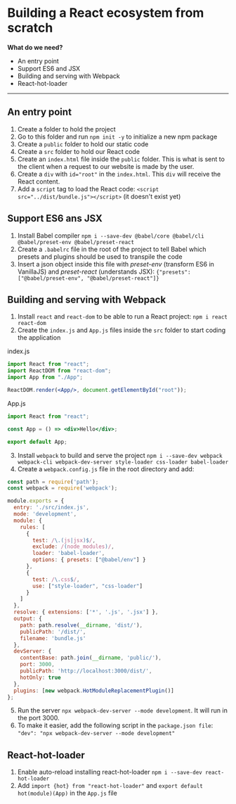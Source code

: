 # Building a React ecosystem from scratch

**What do we need?**

- An entry point   
- Support ES6 and JSX
- Building and serving with Webpack
- React-hot-loader

---

## An entry point
1. Create a folder to hold the project
2. Go to this folder and run `npm init -y` to initialize a new npm package 
3. Create a `public` folder to hold our static code
4. Create a `src` folder to hold our React code 
5. Create an `index.html` file inside the `public` folder. This is what is sent to the client when a request to our website is made by the user.
6. Create a `div` with `id="root"` in the `index.html`. This `div` will receive the React content.
7. Add a `script` tag to load the React code: `<script src="../dist/bundle.js"></script>` (it doesn't exist yet)

## Support ES6 ans JSX
1. Install Babel compiler `npm i --save-dev @babel/core @babel/cli @babel/preset-env @babel/preset-react`
2. Create a `.babelrc` file in the root of the project to tell Babel which presets and plugins should be used to transpile the code
3. Insert a json object inside this file with *preset-env* (transform ES6 in VanillaJS) and *preset-react* (understands JSX): `{"presets": ["@babel/preset-env", "@babel/preset-react"]}`

## Building and serving with Webpack
1. Install `react` and `react-dom` to be able to run a React project: `npm i react react-dom`
2. Create the `index.js` and `App.js` files inside the `src` folder to start coding the application

index.js
```jsx
import React from "react";
import ReactDOM from "react-dom";
import App from "./App";

ReactDOM.render(<App/>, document.getElementById("root"));
```
App.js
```jsx
import React from "react";

const App = () => <div>Hello</div>;

export default App;
```
3. Install `webpack` to build and serve the project `npm i --save-dev webpack webpack-cli webpack-dev-server style-loader css-loader babel-loader`
4. Create a `webpack.config.js` file in the root directory and add:
```javascript
const path = require('path');
const webpack = require('webpack');

module.exports = {
  entry: './src/index.js',
  mode: 'development',
  module: {
    rules: [
      {
        test: /\.(js|jsx)$/,
        exclude: /(node_modules)/,
        loader: 'babel-loader',
        options: { presets: ["@babel/env"] }
      },
      {
        test: /\.css$/,
        use: ["style-loader", "css-loader"]
      }
    ]
  },
  resolve: { extensions: ['*', '.js', '.jsx'] },
  output: {
    path: path.resolve(__dirname, 'dist/'),
    publicPath: '/dist/',
    filename: 'bundle.js'
  },
  devServer: {
    contentBase: path.join(__dirname, 'public/'),
    port: 3000,
    publicPath: 'http://localhost:3000/dist/',
    hotOnly: true
  },
  plugins: [new webpack.HotModuleReplacementPlugin()]
};

```
5. Run the server `npx webpack-dev-server --mode development`. It will run in the port 3000.
6. To make it easier, add the following script in the `package.json file`: `"dev": "npx webpack-dev-server --mode development"`

## React-hot-loader
1. Enable auto-reload installing react-hot-loader `npm i --save-dev react-hot-loader`
2. Add `import {hot} from "react-hot-loader"` and `export default hot(module)(App)` in the `App.js` file
